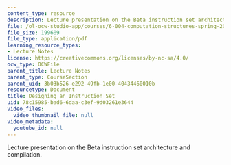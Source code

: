 ```yaml
---
content_type: resource
description: Lecture presentation on the Beta instruction set architecture and compilation.
file: /ol-ocw-studio-app/courses/6-004-computation-structures-spring-2009/78c15985bad66daac3ef9d03261e3644_MIT6_004s09_lec10.pdf
file_size: 199609
file_type: application/pdf
learning_resource_types:
- Lecture Notes
license: https://creativecommons.org/licenses/by-nc-sa/4.0/
ocw_type: OCWFile
parent_title: Lecture Notes
parent_type: CourseSection
parent_uid: 3b03b526-e292-49fb-1e00-40434460010b
resourcetype: Document
title: Designing an Instruction Set
uid: 78c15985-bad6-6daa-c3ef-9d03261e3644
video_files:
  video_thumbnail_file: null
video_metadata:
  youtube_id: null
---
```

Lecture presentation on the Beta instruction set architecture and compilation.